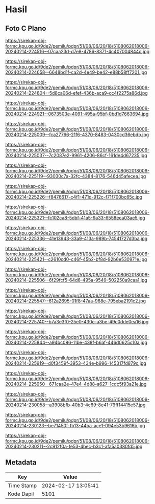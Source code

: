 # Hasil

## Foto C Plano

https://sirekap-obj-formc.kpu.go.id/9de2/pemilu/pdpr/51/08/06/20/18/5108062018006-20240214-224516--07caa23d-d7e8-4786-8371-4c407004844d.jpg

https://sirekap-obj-formc.kpu.go.id/9de2/pemilu/pdpr/51/08/06/20/18/5108062018006-20240214-224658--6648bd1f-ca2d-4e49-be42-e88b58ff7201.jpg

https://sirekap-obj-formc.kpu.go.id/9de2/pemilu/pdpr/51/08/06/20/18/5108062018006-20240214-224804--5d8ca06d-efef-436b-aca9-cc4f2275a86d.jpg

https://sirekap-obj-formc.kpu.go.id/9de2/pemilu/pdpr/51/08/06/20/18/5108062018006-20240214-224921--0673503e-4091-495a-95bf-0bd1d7663694.jpg

https://sirekap-obj-formc.kpu.go.id/9de2/pemilu/pdpr/51/08/06/20/18/5108062018006-20240214-225009--fca27766-21f6-4370-8483-0430cd36ebdb.jpg

https://sirekap-obj-formc.kpu.go.id/9de2/pemilu/pdpr/51/08/06/20/18/5108062018006-20240214-225037--7c2087e2-9961-4206-86cf-161de4d67235.jpg

https://sirekap-obj-formc.kpu.go.id/9de2/pemilu/pdpr/51/08/06/20/18/5108062018006-20240214-225119--93030c7a-32fc-4384-8176-546d45afecea.jpg

https://sirekap-obj-formc.kpu.go.id/9de2/pemilu/pdpr/51/08/06/20/18/5108062018006-20240214-225226--f8476617-c4f1-471d-912c-f71f700bc65c.jpg

https://sirekap-obj-formc.kpu.go.id/9de2/pemilu/pdpr/51/08/06/20/18/5108062018006-20240214-225321--fc102ca8-5dbf-41a5-9a33-6558eca03ae5.jpg

https://sirekap-obj-formc.kpu.go.id/9de2/pemilu/pdpr/51/08/06/20/18/5108062018006-20240214-225336--41e13943-33a9-413a-989b-74541727d3ba.jpg

https://sirekap-obj-formc.kpu.go.id/9de2/pemilu/pdpr/51/08/06/20/18/5108062018006-20240214-225421--c2610cd0-c46f-45b2-bf8d-92b6e530971e.jpg

https://sirekap-obj-formc.kpu.go.id/9de2/pemilu/pdpr/51/08/06/20/18/5108062018006-20240214-225506--6f29fcf5-64d6-495a-9549-502250a9caa1.jpg

https://sirekap-obj-formc.kpu.go.id/9de2/pemilu/pdpr/51/08/06/20/18/5108062018006-20240214-225547--612a2695-01f8-47aa-968e-795eba2191c2.jpg

https://sirekap-obj-formc.kpu.go.id/9de2/pemilu/pdpr/51/08/06/20/18/5108062018006-20240214-225740--b7a3e3f0-25e0-430e-a3be-49c0dde0ea16.jpg

https://sirekap-obj-formc.kpu.go.id/9de2/pemilu/pdpr/51/08/06/20/18/5108062018006-20240214-225844--a94bc086-11be-438f-b6af-446d0625c10a.jpg

https://sirekap-obj-formc.kpu.go.id/9de2/pemilu/pdpr/51/08/06/20/18/5108062018006-20240214-225919--d0f3459f-3953-434e-b996-145317fd879c.jpg

https://sirekap-obj-formc.kpu.go.id/9de2/pemilu/pdpr/51/08/06/20/18/5108062018006-20240214-225950--671caa2e-47e4-4d88-a627-1cdc5f93a21e.jpg

https://sirekap-obj-formc.kpu.go.id/9de2/pemilu/pdpr/51/08/06/20/18/5108062018006-20240214-230058--a3908bfb-40b3-4c69-8e41-79ff14415e57.jpg

https://sirekap-obj-formc.kpu.go.id/9de2/pemilu/pdpr/51/08/06/20/18/5108062018006-20240214-230123--be71450f-fb13-44ba-ace1-094e53b9616b.jpg

https://sirekap-obj-formc.kpu.go.id/9de2/pemilu/pdpr/51/08/06/20/18/5108062018006-20240214-230211--2c912f0a-fe53-4bec-b3c1-afa5a0380fd5.jpg


## Metadata

| Key        | Value               |
| ---------- | ------------------- |
| Time Stamp | 2024-02-17 13:05:41 |
| Kode Dapil | 5101                |



